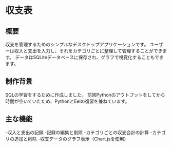# 収支表

## 概要
収支を管理するためのシンプルなデスクトップアプリケーションです。
ユーザーは収入と支出を入力し、それをカテゴリごとに整理して管理することができます。
データはSQLiteデータベースに保存され、グラフで視覚化することもできます。

## 制作背景
SQLの学習をするために作成しました。
前回Pythonのアウトプットをしてから時間が空いていたため、PythonとEelの復習を兼ねています。

## 主な機能
-収入と支出の記録
-記録の編集と削除
-カテゴリごとの収支合計の計算
-カテゴリの追加と削除
-収支データのグラフ表示（Chart.jsを使用）
